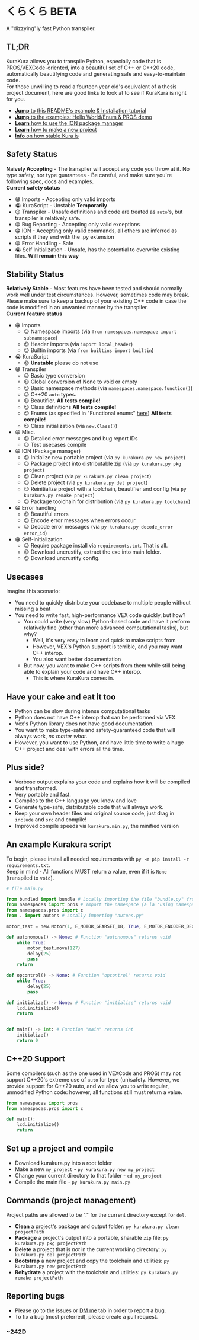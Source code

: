 # くらくら BETA
A "dizzying"ly fast Python transpiler.    

## TL;DR
KuraKura allows you to transpile Python, especially code that is PROS/VEXCode-oriented, into a beautiful set of C++ or C++20 code, automatically beautifying code and generating safe and easy-to-maintain code.   
For those unwilling to read a fourteen year old's equivalent of a thesis project document, here are good links to look at to see if KuraKura is right for you.
- [**Jump** to this README's example & Installation tutorial](https://github.com/probablyacai/dizzying-public?tab=readme-ov-file#an-example-kurakura-script)
- [**Jump** to the examples: Hello World/Enum & PROS demo](https://github.com/probablyacai/dizzying-public/tree/main/example)
- [**Learn** how to use the ION package manager](https://github.com/probablyacai/dizzying-public?tab=readme-ov-file#commands-project-management)
- [**Learn** how to make a new project](https://github.com/probablyacai/dizzying-public?tab=readme-ov-file#set-up-a-project-and-compile)
- [**Info** on how stable Kura is](https://github.com/probablyacai/dizzying-public?tab=readme-ov-file#stability-status)

## Safety Status
**Naively Accepting** - The transpiler will accept any code you throw at it. No type safety, nor type guarantees - Be careful, and make sure you're following spec, docs and examples.   
**Current safety status**   
- 😁 Imports - Accepting only valid imports
- 😭 KuraScript - Unstable **Temporarily**
- 😉 Transpiler - Unsafe definitions and code are treated as ```auto```'s, but transpiler is relatively safe.
- 😁 Bug Reporting - Accepting only valid exceptions
- 😁 ION - Accepting only valid commands, all others are inferred as scripts if they end with the .py extension
- 😁 Error Handling - Safe
- 😭 Self Initialization - Unsafe, has the potential to overwrite existing files. **Will remain this way**

## Stability Status
**Relatively Stable** - Most features have been tested and should normally work well under test circumstances. However, sometimes code may break. Please make sure to keep a backup of your existing C++ code in case the code is modified in an unwanted manner by the transpiler.   
**Current feature status**   
- 😁 Imports
    - 😉 Namespace imports (via ```from namespaces.namespace import subnamespace```)
    - 😉 Header imports (via ```import local_header```)
    - 😉 Builtin imports (via ```from builtins import builtin```)
- 😭 KuraScript
    - 😐 **Unstable** please do not use
- 😁 Transpiler
    - 😉 Basic type conversion
    - 😉 Global conversion of None to void or empty
    - 😉 Basic namespace methods (via ```namespaces.namespace.function()```)
    - 😉 C++20 ```auto``` types.
    - 😉 Beautifier. **All tests compile!**
    - 😉 Class definitions **All tests compile!**
    - 😉 Enums (as specified in "Functional enums" [here](https://docs.python.org/3/library/enum.html)) **All tests compile!**
    - 😉 Class initialization (via ```new.Class()```)
- 😁 Misc.
    - 😉 Detailed error messages and bug report IDs
    - 😉 Test usecases compile
- 😁 ION (Package manager)
    - 😉 Initialize new portable project (via ```py kurakura.py new project```)
    - 😉 Package project into distributable zip (via ```py kurakura.py pkg project```)
    - 😉 Clean project (via ```py kurakura.py clean project```)
    - 😉 Delete project (via ```py kurakura.py del project```)
    - 😉 Reinitialize project with a toolchain, beautifier and config (via ```py kurakura.py remake project```)
    - 😉 Package toolchain for distribution (via ```py kurakura.py toolchain```)
- 😁 Error handling
    - 😉 Beautiful errors
    - 😉 Encode error messages when errors occur
    - 😉 Decode error messages (via ```py kurakura.py decode_error error_id```)
- 😁 Self-initialization
    - 😉 Require package install via ```requirements.txt```. That is all.
    - 😉 Download uncrustify, extract the exe into main folder.
    - 😉 Download uncrustify config.

## Usecases
Imagine this scenario:
- You need to quickly distribute your codebase to multiple people without missing a beat
- You need to write fast, high-performance VEX code quickly, but how?
  - You could write (very slow) Python-based code and have it perform relatively fine (other than more advanced computational tasks), but why?
    - Well, it's very easy to learn and quick to make scripts from
    - However, VEX's Python support is terrible, and you may want C++ interop.
    - You also want better documentation
  - But now, you want to make C++ scripts from them while still being able to explain your code and have C++ interop.
    - This is where KuraKura comes in.

## Have your cake and eat it too
- Python can be slow during intense computational tasks
- Python does not have C++ interop that can be performed via VEX.
- Vex's Python library does not have good documentation.
- You want to make type-safe and safety-guaranteed code that will always work, *no matter what*.
- However, you want to use Python, and have little time to write a huge C++ project and deal with errors all the time.

## Plus side?
- Verbose output explains your code and explains how it will be compiled and transformed.
- Very portable and fast.
- Compiles to the C++ language you know and love
- Generate type-safe, distributable code that will always work.
- Keep your own header files and original source code, just drag in ```include``` and ```src``` and compile!
- Improved compile speeds via ```kurakura.min.py```, the minified version

## An example Kurakura script
To begin, please install all needed requirements with ```py -m pip install -r requirements.txt```.   
Keep in mind - All functions MUST return a value, even if it is ```None``` (transpiled to ```void```).
```py
# file main.py

from bundled import bundle # Locally importing the file "bundle.py" from the folder "bundle"
from namespaces import pros # Import the namespace (a la "using namespace name") "pros"
from namespaces.pros import c
from . import autons # Locally importing "autons.py"

motor_test = new.Motor(1, E_MOTOR_GEARSET_18, True, E_MOTOR_ENCODER_DEGREES)

def autonomous() -> None: # Function "autonomous" returns void
    while True:
        motor_test.move(127)
        delay(25)
        pass
    return

def opcontrol() -> None: # Function "opcontrol" returns void
    while True:
        delay(25)
        pass

def initialize() -> None: # Function "initialize" returns void
    lcd.initialize()
    return


def main() -> int: # Function "main" returns int
    initialize()
    return 0
```

## C++20 Support
Some compilers (such as the one used in VEXCode and PROS) may not support C++20's extreme use of ```auto``` for type (un)safety. However, we provide support for C++20 auto, and we allow you to write regular, unmodified Python code: however, all functions still must return a value.
```py
from namespaces import pros
from namespaces.pros import c

def main():
    lcd.initialize()
    return
```

## Set up a project and compile
- Download kurakura.py into a root folder
- Make a new ```my_project``` - ```py kurakura.py new my_project```
- Change your current directory to that folder - ```cd my_project```
- Compile the main file - ```py kurakura.py main.py```

## Commands (project management)
Project paths are allowed to be "." for the current directory except for ```del```.   
- **Clean** a project's package and output folder: ```py kurakura.py clean projectPath```
- **Package** a project's output into a portable, sharable ```zip``` file: ```py kurakura.py pkg projectPath```
- **Delete** a project that is *not* in the current working directory: ```py kurakura.py del projectPath```
- **Bootstrap** a new project and copy the toolchain and utilities: ```py kurakura.py new projectPath```
- **Rehydrate** a project with the toolchain and utilities: ```py kurakura.py remake projectPath```

## Reporting bugs
- Please go to the issues or [DM me](https://discordapp.com/users/1021090674289942600) tab in order to report a bug.
- To fix a bug (most preferred), please create a pull request.

### ~242D
